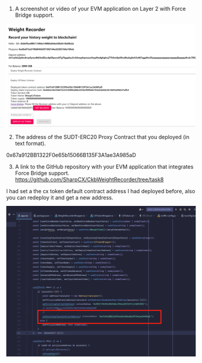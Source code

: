 1. A screenshot or video of your EVM application on Layer 2 with Force Bridge support.

![](t80.jpg)

2. The address of the SUDT-ERC20 Proxy Contract that you deployed (in text format).

0x67a912BB1322F0e65b15066B135F3A1ae3A985aD

3. A link to the GitHub repository with your EVM application that integrates Force Bridge support.
   https://github.com/SharpCX/CkbWeightRecorder/tree/task8


I had set a the cx token default contract address I had deployed before, also you can redeploy it and get a new address.

![](t81.jpg)